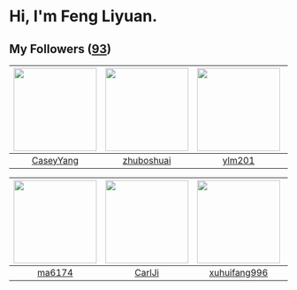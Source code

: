 # Hi, I'm Feng Liyuan.

## My Followers ([93](https://github.com/SunRunAway?tab=followers))

| <img src="https://avatars.githubusercontent.com/u/2445114?v=4" width="150" height="150" /> | <img src="https://avatars.githubusercontent.com/u/10694566?v=4" width="150" height="150" /> | <img src="https://avatars.githubusercontent.com/u/588162?v=4" width="150" height="150" /> | <img src="https://avatars.githubusercontent.com/u/3427324?v=4" width="150" height="150" /> |
| :----------------------------------------------------------------------------------------: | :-----------------------------------------------------------------------------------------: | :---------------------------------------------------------------------------------------: | :----------------------------------------------------------------------------------------: |
|                          [CaseyYang](https://github.com/CaseyYang)                         |                         [zhuboshuai](https://github.com/zhuboshuai)                         |                            [ylm201](https://github.com/ylm201)                            |                         [hawkingrei](https://github.com/hawkingrei)                        |

| <img src="https://avatars.githubusercontent.com/u/1449133?v=4" width="150" height="150" /> | <img src="https://avatars.githubusercontent.com/u/10810759?v=4" width="150" height="150" /> | <img src="https://avatars.githubusercontent.com/u/50138288?v=4" width="150" height="150" /> | <img src="https://avatars.githubusercontent.com/u/1492263?v=4" width="150" height="150" /> |
| :----------------------------------------------------------------------------------------: | :-----------------------------------------------------------------------------------------: | :-----------------------------------------------------------------------------------------: | :----------------------------------------------------------------------------------------: |
|                             [ma6174](https://github.com/ma6174)                            |                             [CarlJi](https://github.com/CarlJi)                             |                       [xuhuifang996](https://github.com/xuhuifang996)                       |                             [nighca](https://github.com/nighca)                            |